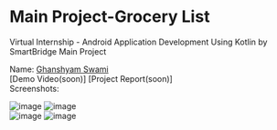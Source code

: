 Main Project-Grocery List
==================================
Virtual Internship - Android Application Development Using Kotlin by SmartBridge
Main Project

Name: [Ghanshyam Swami](https://github.com/Ghanshyam112)<br/>
[Demo Video(soon)]
[Project Report(soon)]<br/>
Screenshots:<br/>


![image](https://user-images.githubusercontent.com/99789528/191167951-8c3932e9-8cd3-44df-ab41-b805534e65d7.png)
![image](https://user-images.githubusercontent.com/99789528/191168331-58695869-3832-45b3-aa18-6bfe446d386c.png)<br/>
![image](https://user-images.githubusercontent.com/99789528/191168836-e7b58641-605c-44d9-977a-c06419749329.png)
![image](https://user-images.githubusercontent.com/99789528/191168903-6591a44b-8f7d-44a4-868f-159cbb05a98e.png)



